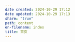```yaml
---
date created: 2024-10-29 17:12
date updated: 2024-10-29 17:13
share: "true"
path: content
en-filename: index
title: 首页
---
```

